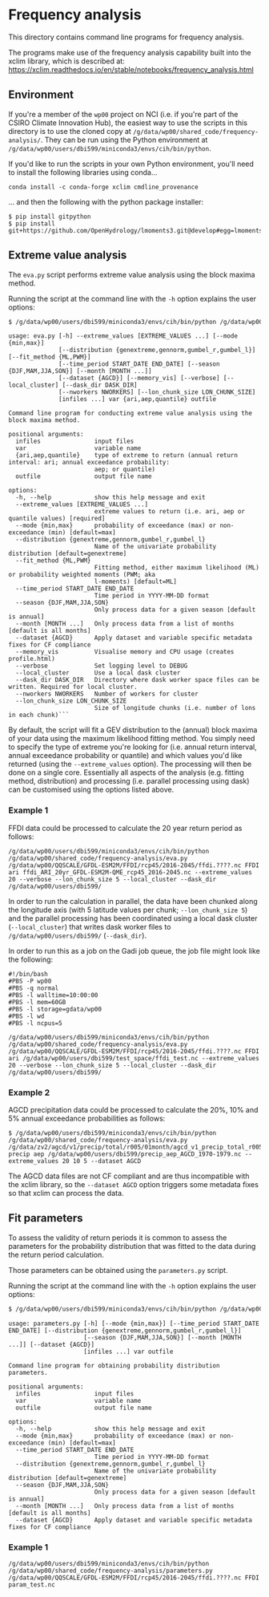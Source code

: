 # Frequency analysis

This directory contains command line programs for frequency analysis.

The programs make use of the frequency analysis capability built into the xclim library,
which is described at:  
https://xclim.readthedocs.io/en/stable/notebooks/frequency_analysis.html

## Environment

If you're a member of the `wp00` project on NCI
(i.e. if you're part of the CSIRO Climate Innovation Hub),
the easiest way to use the scripts in this directory is to use the cloned copy at `/g/data/wp00/shared_code/frequency-analysis/`.
They can be run using the Python environment at `/g/data/wp00/users/dbi599/miniconda3/envs/cih/bin/python`.

If you'd like to run the scripts in your own Python environment,
you'll need to install the following libraries using conda...
```
conda install -c conda-forge xclim cmdline_provenance
```
... and then the following with the python package installer:
```
$ pip install gitpython
$ pip install git+https://github.com/OpenHydrology/lmoments3.git@develop#egg=lmoments3
```

## Extreme value analysis

The `eva.py` script performs extreme value analysis using the block maxima method.

Running the script at the command line with the `-h` option explains the user options:

```bash
$ /g/data/wp00/users/dbi599/miniconda3/envs/cih/bin/python /g/data/wp00/shared_code/frequency-analysis/eva.py -h
```

```
usage: eva.py [-h] --extreme_values [EXTREME_VALUES ...] [--mode {min,max}]
              [--distribution {genextreme,gennorm,gumbel_r,gumbel_l}] [--fit_method {ML,PWM}]
              [--time_period START_DATE END_DATE] [--season {DJF,MAM,JJA,SON}] [--month [MONTH ...]]
              [--dataset {AGCD}] [--memory_vis] [--verbose] [--local_cluster] [--dask_dir DASK_DIR]
              [--nworkers NWORKERS] [--lon_chunk_size LON_CHUNK_SIZE]
              [infiles ...] var {ari,aep,quantile} outfile

Command line program for conducting extreme value analysis using the block maxima method.

positional arguments:
  infiles               input files
  var                   variable name
  {ari,aep,quantile}    type of extreme to return (annual return interval: ari; annual exceedance probability:
                        aep; or quantile)
  outfile               output file name

options:
  -h, --help            show this help message and exit
  --extreme_values [EXTREME_VALUES ...]
                        extreme values to return (i.e. ari, aep or quantile values) [required]
  --mode {min,max}      probability of exceedance (max) or non-exceedance (min) [default=max]
  --distribution {genextreme,gennorm,gumbel_r,gumbel_l}
                        Name of the univariate probability distribution [default=genextreme]
  --fit_method {ML,PWM}
                        Fitting method, either maximum likelihood (ML) or probability weighted moments (PWM; aka
                        l-moments) [default=ML]
  --time_period START_DATE END_DATE
                        Time period in YYYY-MM-DD format
  --season {DJF,MAM,JJA,SON}
                        Only process data for a given season [default is annual]
  --month [MONTH ...]   Only process data from a list of months [default is all months]
  --dataset {AGCD}      Apply dataset and variable specific metadata fixes for CF compliance
  --memory_vis          Visualise memory and CPU usage (creates profile.html)
  --verbose             Set logging level to DEBUG
  --local_cluster       Use a local dask cluster
  --dask_dir DASK_DIR   Directory where dask worker space files can be written. Required for local cluster.
  --nworkers NWORKERS   Number of workers for cluster
  --lon_chunk_size LON_CHUNK_SIZE
                        Size of longitude chunks (i.e. number of lons in each chunk)```
```

By default,
the script will fit a GEV distribution to the (annual) block maxima of your data using the maximum likelihood fitting method.
You simply need to specify the type of extreme you're looking for (i.e. annual return interval, annual exceedance probability or quantile)
and which values you'd like returned (using the `--extreme_values` option).
The processing will then be done on a single core.
Essentially all aspects of the analysis (e.g. fitting method, distribution) and processing (i.e. parallel processing using dask)
can be customised using the options listed above.

### Example 1

FFDI data could be processed to calculate the 20 year return period as follows:

```
/g/data/wp00/users/dbi599/miniconda3/envs/cih/bin/python /g/data/wp00/shared_code/frequency-analysis/eva.py /g/data/wp00/QQSCALE/GFDL-ESM2M/FFDI/rcp45/2016-2045/ffdi.????.nc FFDI ari ffdi_ARI_20yr_GFDL-ESM2M-QME_rcp45_2016-2045.nc --extreme_values 20 --verbose --lon_chunk_size 5 --local_cluster --dask_dir /g/data/wp00/users/dbi599/
```

In order to run the calculation in parallel,
the data have been chunked along the longitude axis (with 5 latitude values per chunk; `--lon_chunk_size 5`)
and the parallel processing has been coordinated using a local dask cluster (`--local_cluster`)
that writes dask worker files to `/g/data/wp00/users/dbi599/` (`--dask_dir`).

In order to run this as a job on the Gadi job queue,
the job file might look like the following:

```
#!/bin/bash
#PBS -P wp00
#PBS -q normal
#PBS -l walltime=10:00:00
#PBS -l mem=60GB
#PBS -l storage=gdata/wp00
#PBS -l wd
#PBS -l ncpus=5

/g/data/wp00/users/dbi599/miniconda3/envs/cih/bin/python /g/data/wp00/shared_code/frequency-analysis/eva.py /g/data/wp00/QQSCALE/GFDL-ESM2M/FFDI/rcp45/2016-2045/ffdi.????.nc FFDI ari /g/data/wp00/users/dbi599/test_space/ffdi_test.nc --extreme_values 20 --verbose --lon_chunk_size 5 --local_cluster --dask_dir /g/data/wp00/users/dbi599/
```

### Example 2

AGCD precipitation data could be processed to calculate the 20%, 10% and 5% annual exceedance probabilities as follows:
```
$ /g/data/wp00/users/dbi599/miniconda3/envs/cih/bin/python /g/data/wp00/shared_code/frequency-analysis/eva.py /g/data/zv2/agcd/v1/precip/total/r005/01month/agcd_v1_precip_total_r005_monthly_197* precip aep /g/data/wp00/users/dbi599/precip_aep_AGCD_1970-1979.nc --extreme_values 20 10 5 --dataset AGCD 
```

The AGCD data files are not CF compliant and are thus incompatible with the xclim library,
so the `--dataset AGCD` option triggers some metadata fixes so that xclim can process the data.


## Fit parameters

To assess the validity of return periods it is common to assess the parameters for the
probability distribution that was fitted to the data during the return period calculation.

Those parameters can be obtained using the `parameters.py` script.

Running the script at the command line with the `-h` option explains the user options:

```bash
$ /g/data/wp00/users/dbi599/miniconda3/envs/cih/bin/python /g/data/wp00/shared_code/frequency-analysis/parameters.py -h
```

```
usage: parameters.py [-h] [--mode {min,max}] [--time_period START_DATE END_DATE] [--distribution {genextreme,gennorm,gumbel_r,gumbel_l}]
                     [--season {DJF,MAM,JJA,SON}] [--month [MONTH ...]] [--dataset {AGCD}]
                     [infiles ...] var outfile

Command line program for obtaining probability distribution parameters.

positional arguments:
  infiles               input files
  var                   variable name
  outfile               output file name

options:
  -h, --help            show this help message and exit
  --mode {min,max}      probability of exceedance (max) or non-exceedance (min) [default=max]
  --time_period START_DATE END_DATE
                        Time period in YYYY-MM-DD format
  --distribution {genextreme,gennorm,gumbel_r,gumbel_l}
                        Name of the univariate probability distribution [default=genextreme]
  --season {DJF,MAM,JJA,SON}
                        Only process data for a given season [default is annual]
  --month [MONTH ...]   Only process data from a list of months [default is all months]
  --dataset {AGCD}      Apply dataset and variable specific metadata fixes for CF compliance
```

### Example 1

```
/g/data/wp00/users/dbi599/miniconda3/envs/cih/bin/python /g/data/wp00/shared_code/frequency-analysis/parameters.py /g/data/wp00/QQSCALE/GFDL-ESM2M/FFDI/rcp45/2016-2045/ffdi.????.nc FFDI param_test.nc
```

